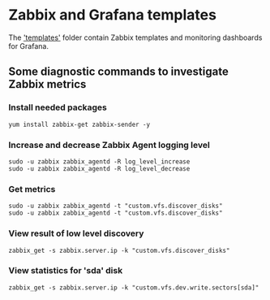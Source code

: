 # Zabbix and Grafana templates

The ['templates'](templates/) folder contain Zabbix templates and monitoring dashboards for Grafana.

## Some diagnostic commands to investigate Zabbix metrics

### Install needed packages 
```shell
yum install zabbix-get zabbix-sender -y
```

### Increase and decrease Zabbix Agent logging level
```shell
sudo -u zabbix zabbix_agentd -R log_level_increase
sudo -u zabbix zabbix_agentd -R log_level_decrease
```
### Get metrics
```shell
sudo -u zabbix zabbix_agentd -t "custom.vfs.discover_disks"
sudo -u zabbix zabbix_agentd -t "custom.vfs.discover_disks"
```


### View result of low level discovery
```shell
zabbix_get -s zabbix.server.ip -k "custom.vfs.discover_disks"
```

### View statistics for 'sda' disk
```shell
zabbix_get -s zabbix.server.ip -k "custom.vfs.dev.write.sectors[sda]"
```

